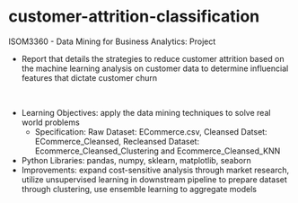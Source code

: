 # customer-attrition-classification

ISOM3360 - Data Mining for Business Analytics: Project
- Report that details the strategies to reduce customer attrition based on the machine learning analysis on customer data to determine influencial features that dictate customer churn

<br>

- Learning Objectives: apply the data mining techniques to solve real world problems
    - Specification: Raw Dataset: ECommerce.csv, Cleansed Datset: ECommerce_Cleansed, Recleansed Dataset: Ecommerce_Cleansed_Clustering and Ecommerce_Cleansed_KNN
- Python Libraries: pandas, numpy, sklearn, matplotlib, seaborn
- Improvements: expand cost-sensitive analysis through market research, utilize unsupervised learning in downstream pipeline to prepare dataset through clustering, use ensemble learning to aggregate models
 
